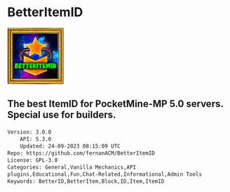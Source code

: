 # BetterItemID
<img src="https://raw.githubusercontent.com/fernanACM/BetterItemID/dbe9707d5823108d62d29bb901ad0fc251f5f731/icon-betteritemid.png" width="128" height="128" />

## The best ItemID for PocketMine-MP 5.0 servers. Special use for builders.
```properties
Version: 3.0.0
    API: 5.3.0
    Updated: 24-09-2023 08:15:09 UTC
Repo: https://github.com/fernanACM/BetterItemID
License: GPL-3.0
Categories: General,Vanilla Mechanics,API plugins,Educational,Fun,Chat-Related,Informational,Admin Tools
Keywords: BetterID,BetterItem,Block,ID,Item,ItemID
```